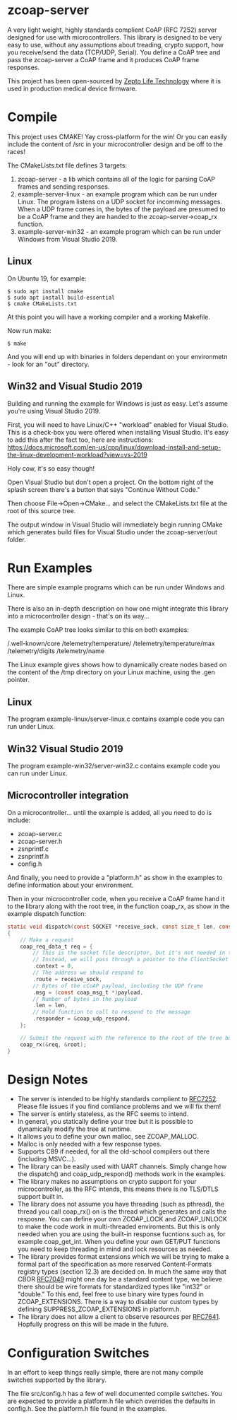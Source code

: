 # zcoap-server

A very light weight, highly standards complient CoAP (RFC 7252) server designed for use with microcontrollers.  This library is designed to be very easy to use, without any assumptions about treading, crypto support, how you receive/send the data (TCP/UDP, Serial).  You define a CoAP tree and pass the zcoap-server a CoAP frame and it produces CoAP frame responses. 

This project has been open-sourced by [Zepto Life Technology](http://zeptolife.com/) where it is used in production medical device firmware.

# Compile

This project uses CMAKE!  Yay cross-platform for the win!  Or you can easily include the content of /src in your microcontroller design and be off to the races!

The CMakeLists.txt file defines 3 targets:

1. zcoap-server - a lib which contains all of the logic for parsing CoAP frames and sending responses.
2. example-server-linux - an example program which can be run under Linux.  The program listens on a UDP socket for incomming messages.  When a UDP frame comes in, the bytes of the payload are presumed to be a CoAP frame and they are handed to the zcoap-server->coap_rx function.
3. example-server-win32 - an example program which can be run under Windows from Visual Studio 2019.

## Linux
 
 On Ubuntu 19, for example:

 ```
 $ sudo apt install cmake
 $ sudo apt install build-essential
 $ cmake CMakeLists.txt
```
At this point you will have a working compiler and a working Makefile.

Now run make:

```
$ make
```

And you will end up with binaries in folders dependant on your environmetn - look for an "out" directory.

## Win32  and Visual Studio 2019

Building and running the example for Windows is just as easy.  Let's assume you're using Visual Studio 2019.

First, you will need to have Linux/C++ "workload" enabled for Visual Studio.  This is a check-box you were offered when installing Visual Studio.  It's easy to add this after the fact too, here are instructions: https://docs.microsoft.com/en-us/cpp/linux/download-install-and-setup-the-linux-development-workload?view=vs-2019

Holy cow, it's so easy though!

Open Visual Studio but don't open a project.  On the bottom right of the splash screen there's a button that says "Continue Without Code."

Then choose File->Open->CMake... and select the CMakeLists.txt file at the root of this source tree.

The output window in Visual Studio will immediately begin running CMake which generates build files for Visual Studio under the zcoap-server/out folder.

# Run Examples

There are simple example programs which can be run under Windows and Linux.

There is also an in-depth description on how one might integrate this library into a microcontroller design - that's on its way...

The example CoAP tree looks similar to this on both examples:

/.well-known/core
/telemetry/temperature/
/telemetry/temperature/max
/telemetry/digits
/telemetry/name

The Linux example gives shows how to dynamically create nodes based on the content of the /tmp directory on your Linux machine, using the .gen pointer.

## Linux

The program example-linux/server-linux.c contains example code you can run under Linux.

## Win32 Visual Studio 2019

The program example-win32/server-win32.c contains example code you can run under Linux.

## Microcontroller integration

On a microcontroller... until the example is added, all you need to do is include:

* zcoap-server.c
* zcoap-server.h
* zsnprintf.c
* zsnprintf.h
* config.h

And finally, you need to provide a "platform.h" as show in the examples to define information about your environment. 

Then in your microcontroller code, when you receive a CoAP frame hand it to the library along with the root tree, in the function coap_rx, as show in the example dispatch function:

```C
static void dispatch(const SOCKET *receive_sock, const size_t len, const uint8_t payload[])
{
    // Make a request
    coap_req_data_t req = {
        // This is the socket file descriptor, but it's not needed in this win32 example
		// Instead, we will pass through a pointer to the ClientSocket which we will send a response on
        .context = 0,
        // The address we should respond to
        .route = receive_sock,
        // Bytes of the cCoAP payload, including the UDP frame
        .msg = (const coap_msg_t *)payload,
        // Number of bytes in the payload
        .len = len,
        // Hold function to call to respond to the message
        .responder = &coap_udp_respond,
    };

    // Submit the request with the reference to the root of the tree built above
    coap_rx(&req, &root);
}
```

# Design Notes

* The server is intended to be highly standards complient to [RFC7252](https://tools.ietf.org/html/rfc7252).  Please file issues if you find comliance problems and we will fix them!
* The server is entirly stateless, as the RFC seems to intend.
* In general, you statically define your tree but it is possible to dynamically modify the tree at runtime.
* It allows you to define your own malloc, see ZCOAP_MALLOC.
* Malloc is only needed with a few response types.
* Supports C89 if needed, for all the old-school compilers out there (including MSVC...).
* The library can be easily used with UART channels.  Simply change how the dispatch() and coap_udp_respond() methods work in the examples.
* The library makes no assumptions on crypto support for your microcontroller, as the RFC intends, this means there is no TLS/DTLS support built in.
* The library does not assume you have threading (such as pthread), the thread you call coap_rx() on is the thread which generates and calls the resposne.  You can define your own ZCOAP_LOCK and ZCOAP_UNLOCK to make the code work in multi-threaded enviroments.  But this is only needed when you are using the built-in response fucntions such as, for example coap_get_int.  When you define your own GET/PUT functions you need to keep threading in mind and lock resources as needed.
* The library provides format extensions which we will be trying to make a formal part of the specification as more reserved Content-Formats registry types (section 12.3) are decided on.  In much the same way that CBOR [RFC7049](https://tools.ietf.org/html/rfc7049) might one day be a standard content type, we believe there should be wire formats for standardized types like "int32" or "double."  To this end, feel free to use binary wire types found in ZCOAP_EXTENSIONS.  There is a way to disable our custom types by defining SUPPRESS_ZCOAP_EXTENSIONS in platform.h.
* The library does not allow a client to observe resources per [RFC7641](https://tools.ietf.org/html/rfc7641).  Hopfully progress on this will be made in the future.

# Configuration Switches

In an effort to keep things really simple, there are not many compile switches supported by the library.  

The file src/config.h has a few of well documented compile switches.  You are expected to provide a platform.h file which overrides the defaults in config.h.  See the platform.h file found in the examples.

